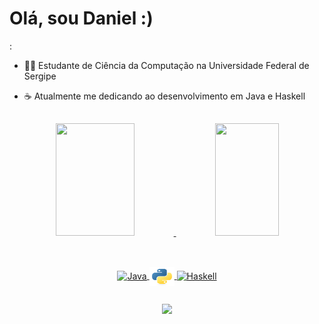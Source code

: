 # Olá, sou Daniel :)
:

- 👨‍💻 Estudante de Ciência da Computação na Universidade Federal de Sergipe
- ☕ Atualmente me dedicando ao desenvolvimento em Java e Haskell

  ##
 
 <div align="center" style="display: inline_block">
  <a href="https://github.com/Dan-Avila">
  <img height="180em" width="50%" src="https://github-readme-stats.vercel.app/api?username=Dan-Avila&show_icons=true&theme=github_dark&include_all_commits=true&count_private=true"/>
  <img height="180em" width="45%" src="https://github-readme-stats.vercel.app/api/top-langs/?username=Dan-Avila&layout=compact&langs_count=7&theme=github_dark"/>
</div>
  
  ##
  
<div align="center" style="display: inline_block"><br>
  <img align="center" alt="Java" height="30" width="40" src="https://cdn.jsdelivr.net/gh/devicons/devicon/icons/java/java-original.svg">
  <img align="center" alt="Python" height="30" width="40" src="https://raw.githubusercontent.com/devicons/devicon/master/icons/python/python-original.svg">
  <img align="center" alt="Haskell" height="30" width="40" src="https://cdn.jsdelivr.net/gh/devicons/devicon/icons/haskell/haskell-original.svg">
</div>
    
  ##
    
<div align="center"> 
  <a href="https://www.linkedin.com/in/daniel-avila-sl/" target="_blank"><img src="https://img.shields.io/badge/LinkedIn-0077B5?style=for-the-badge&logo=linkedin&logoColor=white"></a>
</div>
  
